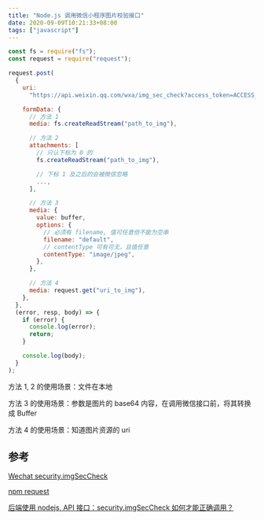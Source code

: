 ```yaml
---
title: "Node.js 调用微信小程序图片校验接口"
date: 2020-09-09T10:21:33+08:00
tags: ["javascript"]
---
```


```javascript
const fs = require("fs");
const request = require("request");

request.post(
  {
    uri:
      "https://api.weixin.qq.com/wxa/img_sec_check?access_token=ACCESS_TOKEN",

    formData: {
      // 方法 1
      media: fs.createReadStream("path_to_img"),

      // 方法 2
      attachments: [
        // 只认下标为 0 的
        fs.createReadStream("path_to_img"),

        // 下标 1 及之后的会被微信忽略
        ...,
      ],

      // 方法 3
      media: {
        value: buffer,
        options: {
          // 必须有 filename, 值可任意但不能为空串
          filename: "default",
          // contentType 可有可无，且值任意
          contentType: "image/jpeg",
        },
      },

      // 方法 4
      media: request.get("uri_to_img"),
    },
  },
  (error, resp, body) => {
    if (error) {
      console.log(error);
      return;
    }

    console.log(body);
  }
);
```

方法 1, 2 的使用场景：文件在本地

方法 3 的使用场景：参数是图片的 base64 内容，在调用微信接口前，将其转换成 Buffer

方法 4 的使用场景：知道图片资源的 uri

## 参考

[Wechat security.imgSecCheck](https://developers.weixin.qq.com/miniprogram/dev/api-backend/open-api/sec-check/security.imgSecCheck.html)

[npm request](https://www.npmjs.com/package/request#multipartform-data-multipart-form-uploads)

[后端使用 nodejs, API 接口：security.imgSecCheck 如何才能正确调用？](https://developers.weixin.qq.com/community/develop/doc/000486c0fbc558719d89a281c51800)
